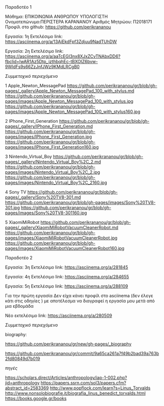 Παραδοτέο 1

Μάθημα: ΕΠΙΚΟΙΝΩΝΙΑ ΑΝΘΡΩΠΟΥ ΥΠΟΛΟΓΙΣΤΗ
Ονοματεπώνυμο:ΠΕΡΙΣΤΕΡΑ ΚΑΡΑΝΑΝΟΥ
Αριθμός Μητρώου: Π2018171
Προφίλ στο github: https://github.com/perikrananou


Εργασία: 1η
Εκτελέσιμο link: https://asciinema.org/a/13AiEkdFpf3Zdjuu9NadTUhDW


Εργασία: 2η
Εκτελέσιμο link: https://asciinema.org/a/aaTcEGI3nx8XJxZCvTNAbxDD6?fbclid=IwAR1Az5Dtp_jzthbqhEc-tBXOIZ6bvw-9WldFs9s66ZzJnfJWz9KMdLRCgB0

*Συμμετοχικό περιεχόμενο* 


1
 Apple_Newton_MessagePad
 https://github.com/perikrananou/gr/blob/gh-pages/_gallery/Apple_Newton_MessagePad_100_with_stylus.md
 https://github.com/perikrananou/gr/blob/gh-pages/images/Apple_Newton_MessagePad_100_with_stylus.jpg
 https://github.com/perikrananou/gr/blob/gh-pages/images/Apple_Newton_MessagePad_100_with_stylus160.jpg

2
 IPhone_First_Generation
 https://github.com/perikrananou/gr/blob/gh-pages/_gallery/IPhone_First_Generation.md
 https://github.com/perikrananou/gr/blob/gh-pages/images/IPhone_First_Generation.jpg
 https://github.com/perikrananou/gr/blob/gh-pages/images/IPhone_First_Generation160.jpg

3
 Nintendo_Virtual_Boy
 https://github.com/perikrananou/gr/blob/gh-pages/_gallery/Nintendo_Virtual_Boy%2C_2.md
 https://github.com/perikrananou/gr/blob/gh-pages/images/Nintendo_Virtual_Boy%2C_2.jpg
 https://github.com/perikrananou/gr/blob/gh-pages/images/Nintendo_Virtual_Boy%2C_2160.jpg

4
 Sony TV
 https://github.com/perikrananou/gr/blob/gh-pages/_gallery/Sony%20TV8-301.md
 https://github.com/perikrananou/gr/blob/gh-pages/images/Sony%20TV8-301.jpg
 https://github.com/perikrananou/gr/blob/gh-pages/images/Sony%20TV8-301160.jpg

5
 XiaomiMiRobot
 https://github.com/perikrananou/gr/blob/gh-pages/_gallery/XiaomiMiRobotVacuumCleanerRobot.md
 https://github.com/perikrananou/gr/blob/gh-pages/images/XiaomiMiRobotVacuumCleanerRobot.jpg
 https://github.com/perikrananou/gr/blob/gh-pages/images/XiaomiMiRobotVacuumCleanerRobot160.jpg

Παραδοτέο 2
 
 
Εργασία: 3η
Εκτελέσιμο link: https://asciinema.org/a/281845
 
 
Εργασία: 4η
Εκτελέσιμο link: https://asciinema.org/a/284655


Εργασία: 5η
Εκτελέσιμο link: https://asciinema.org/a/288109
 


Για την πρώτη εργασία
Δεν είχα κάνει προφίλ στο asciinema (δεν έλεγε κάτι στις οδηγίες ) με αποτέλεσμα να διαγραφεί η εργασία μου μετά από μια εβδομάδα 

Νέο εκτελέσιμο link: https://asciinema.org/a/280509


 
*Συμμετοχικό περιεχόμενο* 

 
 biography:
 
 https://github.com/perikrananou/gr/new/gh-pages/_biography
 
 https://github.com/perikrananou/gr/commit/9a65ca261a7f49b2bad39a763b2fd80849d7b019
 
 
 *πηγές*
 
https://scholars.direct/Articles/anthropology/iap-1-002.php?jid=anthropology
https://papers.ssrn.com/sol3/papers.cfm?abstract_id=2583369
http://www.popflock.com/learn?s=Linus_Torvalds
http://www.nonsolobiografie.it/biografia_linus_benedict_torvalds.html
https://books.google.gr/books
